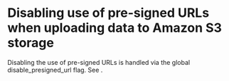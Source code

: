 ﻿# Disabling use of pre-signed URLs when uploading data to Amazon S3 storage

Disabling the use of pre-signed URLs is handled via the global
                disable_presigned_url flag. See .
